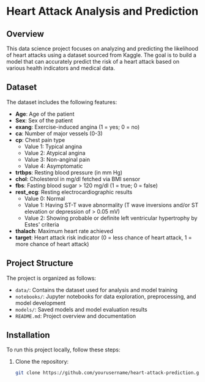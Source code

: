 # Heart Attack Analysis and Prediction

## Overview

This data science project focuses on analyzing and predicting the likelihood of heart attacks using a dataset sourced from Kaggle. The goal is to build a model that can accurately predict the risk of a heart attack based on various health indicators and medical data.

## Dataset

The dataset includes the following features:

- **Age**: Age of the patient
- **Sex**: Sex of the patient
- **exang**: Exercise-induced angina (1 = yes; 0 = no)
- **ca**: Number of major vessels (0-3)
- **cp**: Chest pain type
  - Value 1: Typical angina
  - Value 2: Atypical angina
  - Value 3: Non-anginal pain
  - Value 4: Asymptomatic
- **trtbps**: Resting blood pressure (in mm Hg)
- **chol**: Cholesterol in mg/dl fetched via BMI sensor
- **fbs**: Fasting blood sugar > 120 mg/dl (1 = true; 0 = false)
- **rest_ecg**: Resting electrocardiographic results
  - Value 0: Normal
  - Value 1: Having ST-T wave abnormality (T wave inversions and/or ST elevation or depression of > 0.05 mV)
  - Value 2: Showing probable or definite left ventricular hypertrophy by Estes' criteria
- **thalach**: Maximum heart rate achieved
- **target**: Heart attack risk indicator (0 = less chance of heart attack, 1 = more chance of heart attack)

## Project Structure

The project is organized as follows:

- `data/`: Contains the dataset used for analysis and model training
- `notebooks/`: Jupyter notebooks for data exploration, preprocessing, and model development
- `models/`: Saved models and model evaluation results
- `README.md`: Project overview and documentation

## Installation

To run this project locally, follow these steps:

1. Clone the repository:
   ```sh
   git clone https://github.com/yourusername/heart-attack-prediction.git
